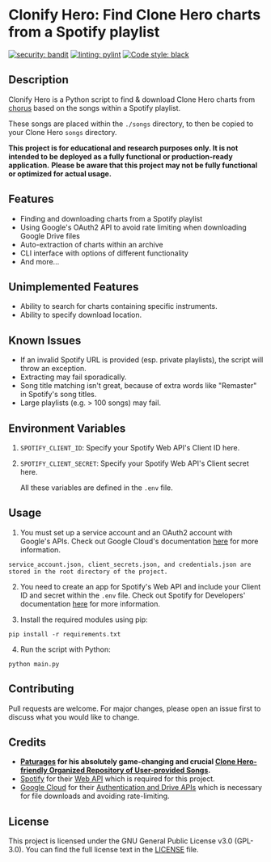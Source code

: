 # Clonify Hero: Find Clone Hero charts from a Spotify playlist
[![security: bandit](https://img.shields.io/badge/security-bandit-yellow.svg)](https://github.com/PyCQA/bandit) [![linting: pylint](https://img.shields.io/badge/linting-pylint-yellowgreen)](https://github.com/PyCQA/pylint) [![Code style: black](https://img.shields.io/badge/code%20style-black-000000.svg)](https://github.com/psf/black)

## Description

Clonify Hero is a Python script to find & download Clone Hero charts from [chorus](https://chorus.fightthe.pw/) based on the songs within a Spotify playlist.

These songs are placed within the `./songs` directory, to then be copied to your Clone Hero `songs` directory.

**This project is for educational and research purposes only. It is not intended to be deployed as a fully functional or production-ready application.**
**Please be aware that this project may not be fully functional or optimized for actual usage.**

## Features

- Finding and downloading charts from a Spotify playlist
- Using Google's OAuth2 API to avoid rate limiting when downloading Google Drive files
- Auto-extraction of charts within an archive
- CLI interface with options of different functionality
- And more...

## Unimplemented Features

- Ability to search for charts containing specific instruments.
- Ability to specify download location.

## Known Issues

- If an invalid Spotify URL is provided (esp. private playlists), the script will throw an exception.
- Extracting may fail sporadically.
- Song title matching isn't great, because of extra words like "Remaster" in Spotify's song titles.
- Large playlists (e.g. > 100 songs) may fail.

## Environment Variables

1. `SPOTIFY_CLIENT_ID`: Specify your Spotify Web API's Client ID here.
2. `SPOTIFY_CLIENT_SECRET`: Specify your Spotify Web API's Client secret here.
   
   All these variables are defined in the `.env` file.

## Usage

1. You must set up a service account and an OAuth2 account with Google's APIs. Check out Google Cloud's documentation [here](https://cloud.google.com/docs/authentication) for more information.

```
service_account.json, client_secrets.json, and credentials.json are stored in the root directory of the project.
```

2. You need to create an app for Spotify's Web API and include your Client ID and secret within the `.env` file. Check out Spotify for Developers' documentation [here](https://developer.spotify.com/documentation/web-api) for more information.

3. Install the required modules using pip:

```
pip install -r requirements.txt
```

4. Run the script with Python:

```
python main.py
```

## Contributing

Pull requests are welcome. For major changes, please open an issue first to discuss what you would like to change.

## Credits

- **[Paturages](https://github.com/Paturages) for his absolutely game-changing and crucial [Clone Hero-friendly Organized Repository of User-provided Songs](https://github.com/Paturages/chorus/).**
- [Spotify](https://spotify.com) for their [Web API](https://developer.spotify.com/documentation/web-api) which is required for this project.
- [Google Cloud](https://cloud.google.com/?hl=en) for their [Authentication and Drive APIs](https://cloud.google.com/docs) which is necessary for file downloads and avoiding rate-limiting.

## License

This project is licensed under the GNU General Public License v3.0 (GPL-3.0). You can find the full license text in the [LICENSE](LICENSE) file.
